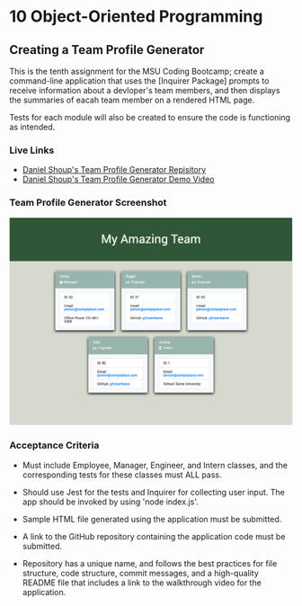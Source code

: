 # 10 Object-Oriented Programming

## Creating a Team Profile Generator

This is the tenth assignment for the MSU Coding Bootcamp; create a command-line application that uses the [Inquirer Package] prompts to receive information about a devloper's team members, and then displays the summaries of eacah team member on a rendered HTML page.  

Tests for each module will also be created to ensure the code is functioning as intended.

### Live Links
- [Daniel Shoup's Team Profile Generator Repisitory](https://github.com/danshoup/team-profile-generator)
- [Daniel Shoup's Team Profile Generator Demo Video](https://drive.google.com/file/????/view)


### Team Profile Generator Screenshot

![Application Screen Shot](./images/team-generator.png)

### Acceptance Criteria

- Must include Employee, Manager, Engineer, and Intern classes, and the corresponding tests for these classes must ALL pass.

- Should use Jest for the tests and Inquirer for collecting user input. The app should be invoked by using 'node index.js'.

- Sample HTML file generated using the application must be submitted.

- A link to the GitHub repository containing the application code must be submitted.

- Repository has a unique name, and follows the best practices for file structure, code structure, commit messages, and a high-quality README file that includes a link to the walkthrough video for the application.




